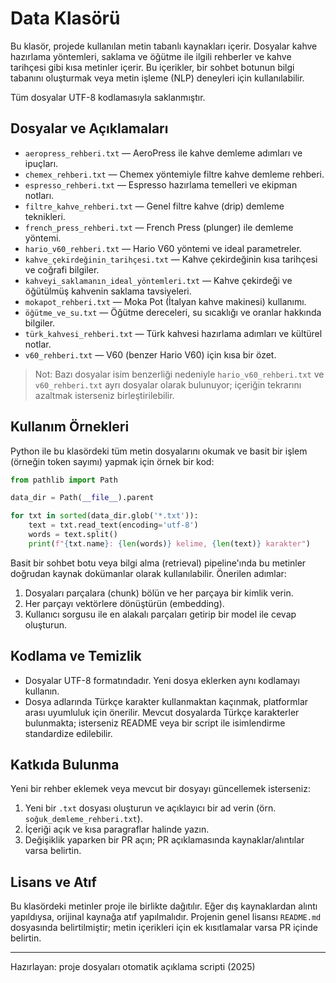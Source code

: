 # Data Klasörü

Bu klasör, projede kullanılan metin tabanlı kaynakları içerir. Dosyalar kahve hazırlama yöntemleri, saklama ve öğütme ile ilgili rehberler ve kahve tarihçesi gibi kısa metinler içerir. Bu içerikler, bir sohbet botunun bilgi tabanını oluşturmak veya metin işleme (NLP) deneyleri için kullanılabilir.

Tüm dosyalar UTF-8 kodlamasıyla saklanmıştır.

## Dosyalar ve Açıklamaları

- `aeropress_rehberi.txt` — AeroPress ile kahve demleme adımları ve ipuçları.
- `chemex_rehberi.txt` — Chemex yöntemiyle filtre kahve demleme rehberi.
- `espresso_rehberi.txt` — Espresso hazırlama temelleri ve ekipman notları.
- `filtre_kahve_rehberi.txt` — Genel filtre kahve (drip) demleme teknikleri.
- `french_press_rehberi.txt` — French Press (plunger) ile demleme yöntemi.
- `hario_v60_rehberi.txt` — Hario V60 yöntemi ve ideal parametreler.
- `kahve_çekirdeğinin_tarihçesi.txt` — Kahve çekirdeğinin kısa tarihçesi ve coğrafi bilgiler.
- `kahveyi_saklamanın_ideal_yöntemleri.txt` — Kahve çekirdeği ve öğütülmüş kahvenin saklama tavsiyeleri.
- `mokapot_rehberi.txt` — Moka Pot (İtalyan kahve makinesi) kullanımı.
- `öğütme_ve_su.txt` — Öğütme dereceleri, su sıcaklığı ve oranlar hakkında bilgiler.
- `türk_kahvesi_rehberi.txt` — Türk kahvesi hazırlama adımları ve kültürel notlar.
- `v60_rehberi.txt` — V60 (benzer Hario V60) için kısa bir özet.

> Not: Bazı dosyalar isim benzerliği nedeniyle `hario_v60_rehberi.txt` ve `v60_rehberi.txt` ayrı dosyalar olarak bulunuyor; içeriğin tekrarını azaltmak isterseniz birleştirilebilir.

## Kullanım Örnekleri

Python ile bu klasördeki tüm metin dosyalarını okumak ve basit bir işlem (örneğin token sayımı) yapmak için örnek bir kod:

```python
from pathlib import Path

data_dir = Path(__file__).parent

for txt in sorted(data_dir.glob('*.txt')):
    text = txt.read_text(encoding='utf-8')
    words = text.split()
    print(f"{txt.name}: {len(words)} kelime, {len(text)} karakter")
```

Basit bir sohbet botu veya bilgi alma (retrieval) pipeline'ında bu metinler doğrudan kaynak dokümanlar olarak kullanılabilir. Önerilen adımlar:

1. Dosyaları parçalara (chunk) bölün ve her parçaya bir kimlik verin.
2. Her parçayı vektörlere dönüştürün (embedding).
3. Kullanıcı sorgusu ile en alakalı parçaları getirip bir model ile cevap oluşturun.

## Kodlama ve Temizlik

- Dosyalar UTF-8 formatındadır. Yeni dosya eklerken aynı kodlamayı kullanın.
- Dosya adlarında Türkçe karakter kullanmaktan kaçınmak, platformlar arası uyumluluk için önerilir. Mevcut dosyalarda Türkçe karakterler bulunmakta; isterseniz README veya bir script ile isimlendirme standardize edilebilir.

## Katkıda Bulunma

Yeni bir rehber eklemek veya mevcut bir dosyayı güncellemek isterseniz:

1. Yeni bir `.txt` dosyası oluşturun ve açıklayıcı bir ad verin (örn. `soğuk_demleme_rehberi.txt`).
2. İçeriği açık ve kısa paragraflar halinde yazın.
3. Değişiklik yaparken bir PR açın; PR açıklamasında kaynaklar/alıntılar varsa belirtin.

## Lisans ve Atıf

Bu klasördeki metinler proje ile birlikte dağıtılır. Eğer dış kaynaklardan alıntı yapıldıysa, orijinal kaynağa atıf yapılmalıdır. Projenin genel lisansı `README.md` dosyasında belirtilmiştir; metin içerikleri için ek kısıtlamalar varsa PR içinde belirtin.

---

Hazırlayan: proje dosyaları otomatik açıklama scripti (2025)
